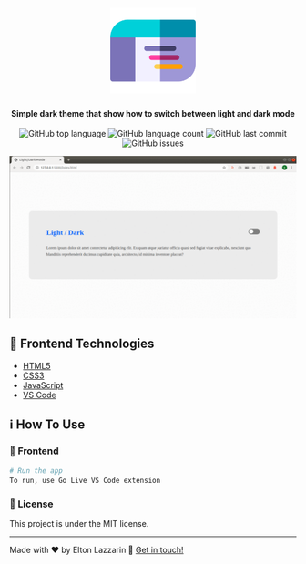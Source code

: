 <h1 align="center">
  <img src="https://github.com/eltonlazzarin/themeswitcher/blob/master/screenshots/theme.svg" alt="Logo" height="150px" width="150px" />
</h1>

<h4 align="center">
Simple dark theme that show how to switch between light and dark mode

</h4>
<p align="center">
  <img alt="GitHub top language" src="https://img.shields.io/github/languages/top/eltonlazzarin/js-dark-theme">

  <img alt="GitHub language count" src="https://img.shields.io/github/languages/count/eltonlazzarin/js-dark-themep">

  <img alt="GitHub last commit" src="https://img.shields.io/github/last-commit/eltonlazzarin/js-dark-theme">

  <img alt="GitHub issues" src="https://img.shields.io/github/issues/eltonlazzarin/js-dark-theme">

<p align="center">
<img alt="Main Page" src="https://github.com/eltonlazzarin/js-dark-theme/blob/master/screenshots/toggle.gif">

## :rocket: Frontend Technologies

- [HTML5](https://developer.mozilla.org/en-US/docs/Web/Guide/HTML/HTML5)
- [CSS3](https://developer.mozilla.org/en-US/docs/Archive/CSS3)
- [JavaScript](https://developer.mozilla.org/en-US/docs/Web/JavaScript)
- [VS Code](https://code.visualstudio.com)

## :information_source: How To Use

### :rocket: Frontend

```bash
# Run the app
To run, use Go Live VS Code extension
```

### :memo: License

This project is under the MIT license.

---

Made with ♥ by Elton Lazzarin :wave: [Get in touch!](https://www.linkedin.com/in/eltonlazzarin/)
